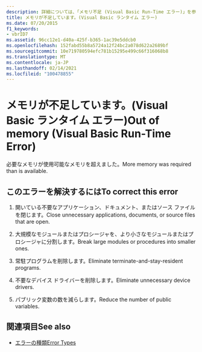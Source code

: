 ```yaml
---
description: 詳細については、「メモリ不足 (Visual Basic Run-Time エラー)」を参照してください。
title: メモリが不足しています。(Visual Basic ランタイム エラー)
ms.date: 07/20/2015
f1_keywords:
- vbrID7
ms.assetid: 96cc12e1-d40a-425f-b365-1ac39e5ddcb0
ms.openlocfilehash: 152fabd55b8a5724a12f24bc2a078d622a2689bf
ms.sourcegitcommit: 10e719780594efc781b15295e499c66f316068b8
ms.translationtype: MT
ms.contentlocale: ja-JP
ms.lasthandoff: 02/14/2021
ms.locfileid: "100478855"
---
```

# <a name="out-of-memory-visual-basic-run-time-error"></a><span data-ttu-id="71aa3-103">メモリが不足しています。(Visual Basic ランタイム エラー)</span><span class="sxs-lookup"><span data-stu-id="71aa3-103">Out of memory (Visual Basic Run-Time Error)</span></span>

<span data-ttu-id="71aa3-104">必要なメモリが使用可能なメモリを超えました。</span><span class="sxs-lookup"><span data-stu-id="71aa3-104">More memory was required than is available.</span></span>  
  
## <a name="to-correct-this-error"></a><span data-ttu-id="71aa3-105">このエラーを解決するには</span><span class="sxs-lookup"><span data-stu-id="71aa3-105">To correct this error</span></span>  
  
1. <span data-ttu-id="71aa3-106">開いている不要なアプリケーション、ドキュメント、またはソース ファイルを閉じます。</span><span class="sxs-lookup"><span data-stu-id="71aa3-106">Close unnecessary applications, documents, or source files that are open.</span></span>  
  
2. <span data-ttu-id="71aa3-107">大規模なモジュールまたはプロシージャを、より小さなモジュールまたはプロシージャに分割します。</span><span class="sxs-lookup"><span data-stu-id="71aa3-107">Break large modules or procedures into smaller ones.</span></span>  
  
3. <span data-ttu-id="71aa3-108">常駐プログラムを削除します。</span><span class="sxs-lookup"><span data-stu-id="71aa3-108">Eliminate terminate-and-stay-resident programs.</span></span>  
  
4. <span data-ttu-id="71aa3-109">不要なデバイス ドライバーを削除します。</span><span class="sxs-lookup"><span data-stu-id="71aa3-109">Eliminate unnecessary device drivers.</span></span>  
  
5. <span data-ttu-id="71aa3-110">パブリック変数の数を減らします。</span><span class="sxs-lookup"><span data-stu-id="71aa3-110">Reduce the number of public variables.</span></span>  
  
## <a name="see-also"></a><span data-ttu-id="71aa3-111">関連項目</span><span class="sxs-lookup"><span data-stu-id="71aa3-111">See also</span></span>

- [<span data-ttu-id="71aa3-112">エラーの種類</span><span class="sxs-lookup"><span data-stu-id="71aa3-112">Error Types</span></span>](../programming-guide/language-features/error-types.md)
